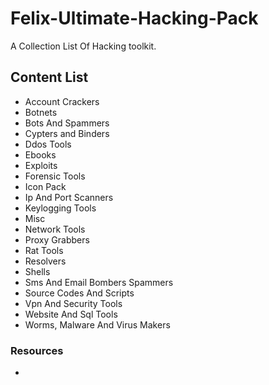# Felix-Ultimate-Hacking-Pack
A Collection List Of Hacking toolkit.

## Content List

* Account Crackers
* Botnets
* Bots And Spammers
* Cypters and Binders
* Ddos Tools
* Ebooks
* Exploits
* Forensic Tools
* Icon Pack
* Ip And Port Scanners
* Keylogging Tools
* Misc
* Network Tools
* Proxy Grabbers
* Rat Tools
* Resolvers
* Shells
* Sms And Email Bombers Spammers
* Source Codes And Scripts
* Vpn And Security Tools
* Website And Sql Tools
* Worms, Malware And Virus Makers

### Resources
*

